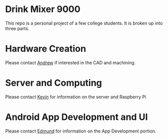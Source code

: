 # Drink Mixer 9000
This repo is a personal project of a few college students. It is broken up into three parts.
# Hardware Creation
Please contact [Andrew](https://github.com/AndrewWhiteis) if interested in the CAD and machining.
# Server and Computing
Please contact [Kevin](https://github.com/caominhim) for information on the server and Raspberry Pi
# Android App Development and UI
Please contact [Edmund](https://github.com/Emiller88) for information on the App Development portion.
